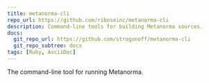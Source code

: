 ```yaml
---
title: metanorma-cli
repo_url: https://github.com/riboseinc/metanorma-cli
description: Command-line tools for building Metanorma sources.
docs:
  git_repo_url: https://github.com/strogonoff/metanorma-cli
  git_repo_subtree: docs
tags: [Ruby, AsciiDoc]
---
```


The command-line tool for running Metanorma.
